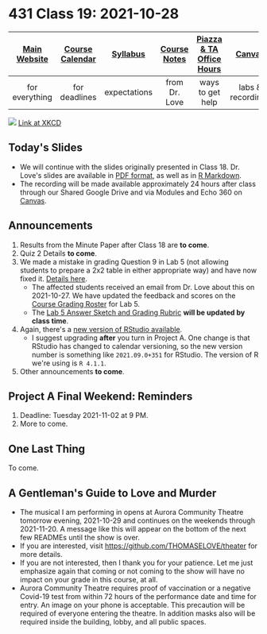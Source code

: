 # 431 Class 19: 2021-10-28

[Main Website](https://thomaselove.github.io/431/) | [Course Calendar](https://thomaselove.github.io/431/calendar.html) | [Syllabus](https://thomaselove.github.io/431-2021-syllabus/) | [Course Notes](https://thomaselove.github.io/431-notes/) | [Piazza & TA Office Hours](https://thomaselove.github.io/431/contact.html) | [Canvas](https://canvas.case.edu) | [Data and Code](https://github.com/THOMASELOVE/431-data)
:-----------: | :--------------: | :----------: | :---------: | :-------------: | :-----------: | :------------:
for everything | for deadlines | expectations | from Dr. Love | ways to get help | labs & recordings | for downloads

![](https://imgs.xkcd.com/comics/slope_hypothesis_testing.png) [Link at XKCD](https://xkcd.com/2533)

## Today's Slides

- We will continue with the slides originally presented in Class 18. Dr. Love's slides are available in [PDF format](https://github.com/THOMASELOVE/431-2021/blob/main/classes/class19/431-class18-slides.pdf), as well as in [R Markdown](https://github.com/THOMASELOVE/431-2021/blob/main/classes/class19/431-class18-slides.Rmd). 
- The recording will be made available approximately 24 hours after class through our Shared Google Drive and via Modules and Echo 360 on [Canvas](https://canvas.case.edu).

## Announcements

1. Results from the Minute Paper after Class 18 are **to come**.
2. Quiz 2 Details **to come**.
3. We made a mistake in grading Question 9 in Lab 5 (not allowing students to prepare a 2x2 table in either appropriate way) and have now fixed it. [Details here](https://github.com/THOMASELOVE/431-2021/tree/main/labs/lab05).
    - The affected students received an email from Dr. Love about this on 2021-10-27. We have updated the feedback and scores on the [Course Grading Roster](https://bit.ly/431-2021-grades) for Lab 5.
    - The [Lab 5 Answer Sketch and Grading Rubric](https://github.com/THOMASELOVE/431-2021/tree/main/labs/lab05) **will be updated by class time**.
4. Again, there's a [new version of RStudio available](https://www.rstudio.com/products/rstudio/download/#download). 
    - I suggest upgrading **after** you turn in Project A. One change is that RStudio has changed to calendar versioning, so the new version number is something like `2021.09.0+351` for RStudio. The version of R we're using is `R 4.1.1`.
5. Other announcements **to come**.

## Project A Final Weekend: Reminders

1. Deadline: Tuesday 2021-11-02 at 9 PM.
2. More to come.

## One Last Thing

To come.

## A Gentleman's Guide to Love and Murder

- The musical I am performing in opens at Aurora Community Theatre tomorrow evening, 2021-10-29 and continues on the weekends through 2021-11-20. A message like this will appear on the bottom of the next few READMEs until the show is over. 
- If you are interested, visit https://github.com/THOMASELOVE/theater for more details. 
- If you are not interested, then I thank you for your patience. Let me just emphasize again that coming or not coming to the show will have no impact on your grade in this course, at all.
- Aurora Community Theatre requires proof of vaccination or a negative Covid-19 test from within 72 hours of the performance date and time for entry. An image on your phone is acceptable. This precaution will be required of everyone entering the theatre. In addition masks also will be required inside the building, lobby, and all public spaces. 
